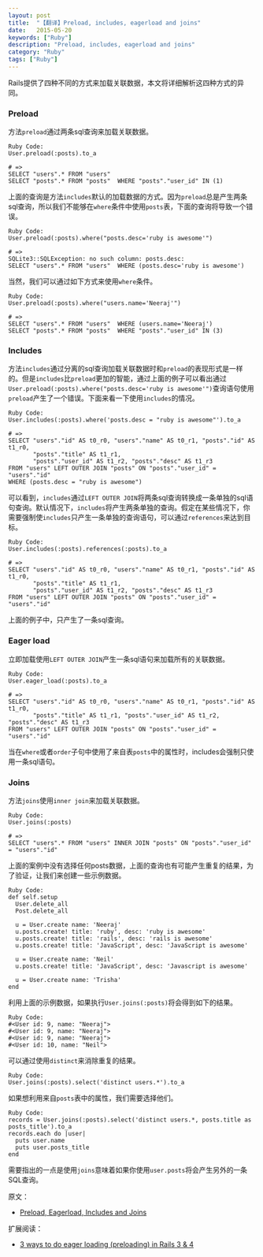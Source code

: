 ```yaml
---
layout: post
title:  "【翻译】Preload, includes, eagerload and joins"
date:   2015-05-20
keywords: ["Ruby"]
description: "Preload, includes, eagerload and joins"
category: "Ruby"
tags: ["Ruby"]
---
```

Rails提供了四种不同的方式来加载关联数据，本文将详细解析这四种方式的异同。

### Preload

方法`preload`通过两条sql查询来加载关联数据。

    Ruby Code:
    User.preload(:posts).to_a
    
    # =>
    SELECT "users".* FROM "users"
    SELECT "posts".* FROM "posts"  WHERE "posts"."user_id" IN (1)
    
上面的查询是方法`includes`默认的加载数据的方式。因为`preload`总是产生两条sql查询，所以我们不能够在`where`条件中使用`posts`表，下面的查询将导致一个错误。

    Ruby Code:
    User.preload(:posts).where("posts.desc='ruby is awesome'")
    
    # =>
    SQLite3::SQLException: no such column: posts.desc:
    SELECT "users".* FROM "users"  WHERE (posts.desc='ruby is awesome')

当然，我们可以通过如下方式来使用`where`条件。

    Ruby Code:
    User.preload(:posts).where("users.name='Neeraj'")
    
    # =>
    SELECT "users".* FROM "users"  WHERE (users.name='Neeraj')
    SELECT "posts".* FROM "posts"  WHERE "posts"."user_id" IN (3)

### Includes

方法`includes`通过分离的sql查询加载关联数据时和`preload`的表现形式是一样的。但是`includes`比`preload`更加的智能，通过上面的例子可以看出通过`User.preload(:posts).where("posts.desc='ruby is awesome'")`查询语句使用`preload`产生了一个错误。下面来看一下使用`includes`的情况。

    Ruby Code:
    User.includes(:posts).where('posts.desc = "ruby is awesome"').to_a
    
    # =>
    SELECT "users"."id" AS t0_r0, "users"."name" AS t0_r1, "posts"."id" AS t1_r0,
           "posts"."title" AS t1_r1,
           "posts"."user_id" AS t1_r2, "posts"."desc" AS t1_r3
    FROM "users" LEFT OUTER JOIN "posts" ON "posts"."user_id" = "users"."id"
    WHERE (posts.desc = "ruby is awesome")

可以看到，`includes`通过`LEFT OUTER JOIN`将两条sql查询转换成一条单独的sql语句查询。默认情况下，`includes`将产生两条单独的查询。假定在某些情况下，你需要强制使`includes`只产生一条单独的查询语句，可以通过`references`来达到目标。

    Ruby Code:
    User.includes(:posts).references(:posts).to_a
    
    # =>
    SELECT "users"."id" AS t0_r0, "users"."name" AS t0_r1, "posts"."id" AS t1_r0,
           "posts"."title" AS t1_r1,
           "posts"."user_id" AS t1_r2, "posts"."desc" AS t1_r3
    FROM "users" LEFT OUTER JOIN "posts" ON "posts"."user_id" = "users"."id"

上面的例子中，只产生了一条sql查询。
### Eager load

立即加载使用`LEFT OUTER JOIN`产生一条sql语句来加载所有的关联数据。

    Ruby Code:
    User.eager_load(:posts).to_a
    
    # =>
    SELECT "users"."id" AS t0_r0, "users"."name" AS t0_r1, "posts"."id" AS t1_r0,
           "posts"."title" AS t1_r1, "posts"."user_id" AS t1_r2, "posts"."desc" AS t1_r3
    FROM "users" LEFT OUTER JOIN "posts" ON "posts"."user_id" = "users"."id"

当在`where`或者`order`子句中使用了来自表`posts`中的属性时，includes会强制只使用一条sql语句。

### Joins

方法`joins`使用`inner join`来加载关联数据。

    Ruby Code:
    User.joins(:posts)
    
    # =>
    SELECT "users".* FROM "users" INNER JOIN "posts" ON "posts"."user_id" = "users"."id"

上面的案例中没有选择任何posts数据，上面的查询也有可能产生重复的结果，为了验证，让我们来创建一些示例数据。

    Ruby Code:
    def self.setup
      User.delete_all
      Post.delete_all
    
      u = User.create name: 'Neeraj'
      u.posts.create! title: 'ruby', desc: 'ruby is awesome'
      u.posts.create! title: 'rails', desc: 'rails is awesome'
      u.posts.create! title: 'JavaScript', desc: 'JavaScript is awesome'
    
      u = User.create name: 'Neil'
      u.posts.create! title: 'JavaScript', desc: 'Javascript is awesome'
    
      u = User.create name: 'Trisha'
    end

利用上面的示例数据，如果执行`User.joins(:posts)`将会得到如下的结果。

    Ruby Code:
    #<User id: 9, name: "Neeraj">
    #<User id: 9, name: "Neeraj">
    #<User id: 9, name: "Neeraj">
    #<User id: 10, name: "Neil">

可以通过使用`distinct`来消除重复的结果。

    Ruby Code:
    User.joins(:posts).select('distinct users.*').to_a

如果想利用来自`posts`表中的属性，我们需要选择他们。

    Ruby Code:
    records = User.joins(:posts).select('distinct users.*, posts.title as posts_title').to_a
    records.each do |user|
      puts user.name
      puts user.posts_title
    end

需要指出的一点是使用`joins`意味着如果你使用`user.posts`将会产生另外的一条SQL查询。

原文：

- [Preload, Eagerload, Includes and Joins](http://blog.bigbinary.com/2013/07/01/preload-vs-eager-load-vs-joins-vs-includes.html "Preload, Eagerload, Includes and Joins")

扩展阅读：


- [3 ways to do eager loading (preloading) in Rails 3 & 4](http://blog.arkency.com/2013/12/rails4-preloading/ "3 ways to do eager loading (preloading) in Rails 3 & 4")
